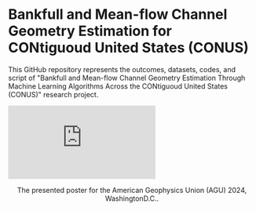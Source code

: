 # Bankfull and Mean-flow Channel Geometry Estimation for CONtiguoud United States (CONUS)

This GitHub repository represents the outcomes, datasets, codes, and script of "Bankfull and Mean-flow Channel Geometry Estimation Through Machine Learning  Algorithms Across the CONtiguoud United States (CONUS)" research project.


![AGU2024_RZ1.pdf](https://github.com/user-attachments/files/18695633/AGU2024_RZ1.pdf)

<div align="center">
    The presented poster for the American Geophysics Union (AGU) 2024, WashingtonD.C.. 
</div>
